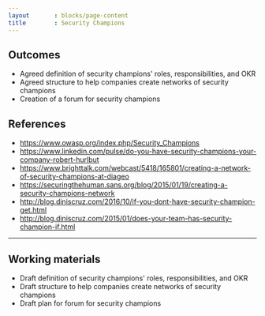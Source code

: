 ```yaml
---
layout       : blocks/page-content
title        : Security Champions
---
```

## Outcomes

- Agreed definition of security champions' roles, responsibilities, and OKR
- Agreed structure to help companies create networks of security champions
- Creation of a forum for security champions

## References

 - https://www.owasp.org/index.php/Security_Champions
 - https://www.linkedin.com/pulse/do-you-have-security-champions-your-company-robert-hurlbut
 - https://www.brighttalk.com/webcast/5418/165801/creating-a-network-of-security-champions-at-diageo
 - https://securingthehuman.sans.org/blog/2015/01/19/creating-a-security-champions-network
 - http://blog.diniscruz.com/2016/10/if-you-dont-have-security-champion-get.html
 - http://blog.diniscruz.com/2015/01/does-your-team-has-security-champion-if.html

 ---

## Working materials

- Draft definition of security champions' roles, responsibilities, and OKR
- Draft structure to help companies create networks of security champions
- Draft plan for forum for security champions
